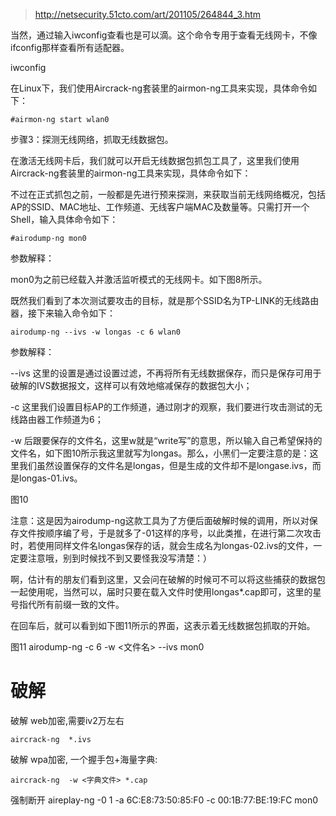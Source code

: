 >http://netsecurity.51cto.com/art/201105/264844_3.htm

当然，通过输入iwconfig查看也是可以滴。这个命令专用于查看无线网卡，不像ifconfig那样查看所有适配器。

iwconfig 
	
在Linux下，我们使用Aircrack-ng套装里的airmon-ng工具来实现，具体命令如下：

    #airmon-ng start wlan0
    
步骤3：探测无线网络，抓取无线数据包。

在激活无线网卡后，我们就可以开启无线数据包抓包工具了，这里我们使用Aircrack-ng套装里的airmon-ng工具来实现，具体命令如下：

不过在正式抓包之前，一般都是先进行预来探测，来获取当前无线网络概况，包括AP的SSID、MAC地址、工作频道、无线客户端MAC及数量等。只需打开一个Shell，输入具体命令如下：

    #airodump-ng mon0 
  
参数解释：

mon0为之前已经载入并激活监听模式的无线网卡。如下图8所示。

既然我们看到了本次测试要攻击的目标，就是那个SSID名为TP-LINK的无线路由器，接下来输入命令如下：
```
airodump-ng --ivs -w longas -c 6 wlan0 
```
参数解释：

--ivs 这里的设置是通过设置过滤，不再将所有无线数据保存，而只是保存可用于破解的IVS数据报文，这样可以有效地缩减保存的数据包大小；

-c 这里我们设置目标AP的工作频道，通过刚才的观察，我们要进行攻击测试的无线路由器工作频道为6；

-w 后跟要保存的文件名，这里w就是“write写”的意思，所以输入自己希望保持的文件名，如下图10所示我这里就写为longas。那么，小黑们一定要注意的是：这里我们虽然设置保存的文件名是longas，但是生成的文件却不是longase.ivs，而是longas-01.ivs。



图10

注意：这是因为airodump-ng这款工具为了方便后面破解时候的调用，所以对保存文件按顺序编了号，于是就多了-01这样的序号，以此类推，在进行第二次攻击时，若使用同样文件名longas保存的话，就会生成名为longas-02.ivs的文件，一定要注意哦，别到时候找不到又要怪我没写清楚：）

啊，估计有的朋友们看到这里，又会问在破解的时候可不可以将这些捕获的数据包一起使用呢，当然可以，届时只要在载入文件时使用longas*.cap即可，这里的星号指代所有前缀一致的文件。

在回车后，就可以看到如下图11所示的界面，这表示着无线数据包抓取的开始。


图11
airodump-ng -c 6  -w <文件名> --ivs mon0

# 破解
破解 web加密,需要iv2万左右
```
aircrack-ng  *.ivs 
```

破解 wpa加密, 一个握手包+海量字典:
```
aircrack-ng  -w <字典文件> *.cap 
```

强制断开
	aireplay-ng -0 1  -a 6C:E8:73:50:85:F0 -c 00:1B:77:BE:19:FC mon0


